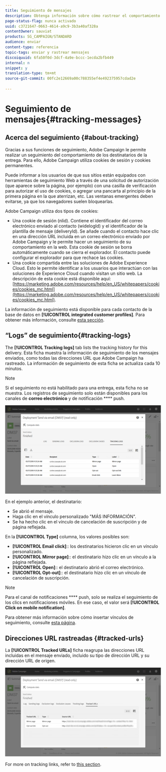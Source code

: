 ```yaml
---
title: Seguimiento de mensajes
description: Obtenga información sobre cómo rastrear el comportamiento de los destinatarios de la entrega.
page-status-flag: nunca activado
uuid: c3721647-0663-4614-a9c9-3b3a40af328a
contentOwner: sauviat
products: SG_CAMPAIGN/STANDARD
audience: enviar
content-type: referencia
topic-tags: enviar y rastrear mensajes
discoiquuid: 6fa50f0d-3dcf-4a9e-bccc-1ecda2bfb449
internal: n
snippet: y
translation-type: tm+mt
source-git-commit: 00fc2e12669a00c788355ef4e492375957cdad2e

---
```



# Seguimiento de mensajes{#tracking-messages}

## Acerca del seguimiento {#about-tracking}

Gracias a sus funciones de seguimiento, Adobe Campaign le permite realizar un seguimiento del comportamiento de los destinatarios de la entrega. Para ello, Adobe Campaign utiliza cookies de sesión y cookies permanentes.

Puede informar a los usuarios de que sus sitios están equipados con herramientas de seguimiento Web a través de una solicitud de autorización (que aparece sobre la página, por ejemplo) con una casilla de verificación para autorizar el uso de cookies, o agregar una pancarta al principio de la primera página en la que aterrizan, etc. Las ventanas emergentes deben evitarse, ya que los navegadores suelen bloquearlas.

Adobe Campaign utiliza dos tipos de cookies:

* Una cookie de sesión (nlid). Contiene el identificador del correo electrónico enviado al contacto (widelogId) y el identificador de la plantilla de mensaje (deliveryId). Se añade cuando el contacto hace clic en una dirección URL incluida en un correo electrónico enviado por Adobe Campaign y le permite hacer un seguimiento de su comportamiento en la web. Esta cookie de sesión se borra automáticamente cuando se cierra el explorador. El contacto puede configurar el explorador para que rechace las cookies.
* Una cookie compartida entre las soluciones de Adobe Experience Cloud. Esto le permite identificar a los usuarios que interactúan con las soluciones de Experience Cloud cuando visitan un sitio web. La descripción de esta cookie está disponible aquí: [https://marketing.adobe.com/resources/help/en_US/whitepapers/cookies/cookies_mc.html](https://marketing.adobe.com/resources/help/en_US/whitepapers/cookies/cookies_mc.html).

La información de seguimiento está disponible para cada contacto de la base de datos en **[!UICONTROL integrated customer profiles]**. Para obtener más información, consulte [esta sección](../../audiences/using/integrated-customer-profile.md).

## “Logs” de seguimiento{#tracking-logs}

The **[!UICONTROL Tracking logs]** tab lists the tracking history for this delivery. Esta ficha muestra la información de seguimiento de los mensajes enviados, como todas las direcciones URL que Adobe Campaign ha rastreado. La información de seguimiento de esta ficha se actualiza cada 10 minutos.

>[!NOTE]
>
>Si el seguimiento no está habilitado para una entrega, esta ficha no se muestra. Los registros de seguimiento solo están disponibles para los canales de **correo electrónico** y de notificación **** push.

![](assets/tracking_logs.png)

En el ejemplo anterior, el destinatario:

* Se abrió el mensaje.
* Haga clic en el vínculo personalizado "MÁS INFORMACIÓN".
* Se ha hecho clic en el vínculo de cancelación de suscripción y de página reflejada.

En la **[!UICONTROL Type]** columna, los valores posibles son:

* **[!UICONTROL Email click]**:: los destinatarios hicieron clic en un vínculo personalizado.
* **[!UICONTROL Mirror page]**:: el destinatario hizo clic en un vínculo a la página reflejada.
* **[!UICONTROL Open]**:: el destinatario abrió el correo electrónico.
* **[!UICONTROL Opt-out]**:: el destinatario hizo clic en un vínculo de cancelación de suscripción.

>[!NOTE]
>
>Para el canal de notificaciones **** push, solo se realiza el seguimiento de los clics en notificaciones móviles. En ese caso, el valor será **[!UICONTROL Click on mobile notification]**.

Para obtener más información sobre cómo insertar vínculos de seguimiento, consulte [esta página](../../designing/using/links.md#inserting-a-link).

## Direcciones URL rastreadas {#tracked-urls}

La **[!UICONTROL Tracked URLs]** ficha reagrupa las direcciones URL incluidas en el mensaje enviado, incluido su tipo de dirección URL y su dirección URL de origen.

![](assets/sending_delivery6.png)

For more on tracking links, refer to [this section](../../designing/using/links.md#about-tracked-urls).
